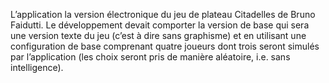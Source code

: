 L’application la version électronique du jeu de plateau Citadelles de Bruno Faidutti. 
Le développement devait comporter la version de base qui sera une version texte du jeu (c’est à dire sans graphisme) et en utilisant une configuration de base comprenant quatre joueurs dont trois seront simulés par l’application (les choix seront pris de manière aléatoire, i.e. sans intelligence).
